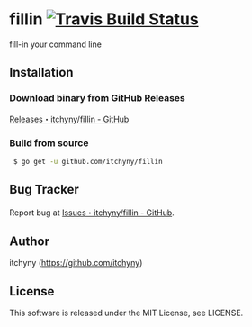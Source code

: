 # fillin [![Travis Build Status](https://travis-ci.org/itchyny/fillin.svg?branch=master)](https://travis-ci.org/itchyny/fillin)
fill-in your command line

## Installation
### Download binary from GitHub Releases
[Releases・itchyny/fillin - GitHub](https://github.com/itchyny/fillin/releases)

### Build from source
```bash
 $ go get -u github.com/itchyny/fillin
```

## Bug Tracker
Report bug at [Issues・itchyny/fillin - GitHub](https://github.com/itchyny/fillin/issues).

## Author
itchyny (https://github.com/itchyny)

## License
This software is released under the MIT License, see LICENSE.
